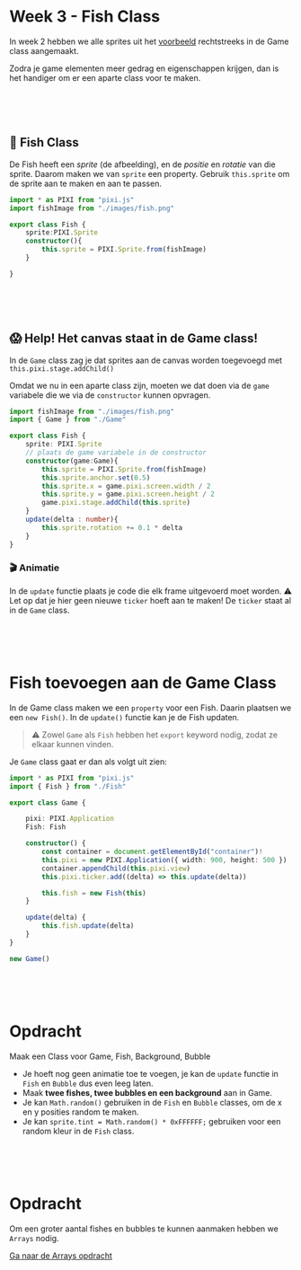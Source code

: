# Week 3 - Fish Class

In week 2 hebben we alle sprites uit het [voorbeeld](https://pixijs.io/examples/#/sprite/basic.js) rechtstreeks in de Game class aangemaakt.

Zodra je game elementen meer gedrag en eigenschappen krijgen, dan is het handiger om er een aparte class voor te maken.

<br>
<br>
<br>

## 🐠 Fish Class

De Fish heeft een *sprite* (de afbeelding), en de *positie* en *rotatie* van die sprite. Daarom maken we van `sprite` een property. Gebruik `this.sprite` om de sprite aan te maken en aan te passen.

```typescript
import * as PIXI from "pixi.js"
import fishImage from "./images/fish.png"

export class Fish {
    sprite:PIXI.Sprite
    constructor(){
        this.sprite = PIXI.Sprite.from(fishImage)
    }

}
```
<Br>
<br>
<br>

## 😱 Help! Het canvas staat in de Game class!

In de `Game` class zag je dat sprites aan de canvas worden toegevoegd met `this.pixi.stage.addChild()`

Omdat we nu in een aparte class zijn, moeten we dat doen via de `game` variabele die we via de `constructor` kunnen opvragen.

```typescript
import fishImage from "./images/fish.png"
import { Game } from "./Game"

export class Fish {
    sprite: PIXI.Sprite
    // plaats de game variabele in de constructor
    constructor(game:Game){
        this.sprite = PIXI.Sprite.from(fishImage)
        this.sprite.anchor.set(0.5)
        this.sprite.x = game.pixi.screen.width / 2
        this.sprite.y = game.pixi.screen.height / 2
        game.pixi.stage.addChild(this.sprite)
    }
    update(delta : number){
        this.sprite.rotation += 0.1 * delta
    }
}
```
### 🎬 Animatie

In de `update` functie plaats je code die elk frame uitgevoerd moet worden. ⚠️ Let op dat je hier geen nieuwe `ticker` hoeft aan te maken! De `ticker` staat al in de `Game` class.

<br>
<br>
<br>

# Fish toevoegen aan de Game Class

In de Game class maken we een `property` voor een Fish. Daarin plaatsen we een `new Fish()`. In de `update()` functie kan je de Fish updaten. 

> ⚠️ Zowel `Game` als `Fish` hebben het `export` keyword nodig, zodat ze elkaar kunnen vinden.

Je `Game` class gaat er dan als volgt uit zien:

```typescript
import * as PIXI from "pixi.js"
import { Fish } from "./Fish"

export class Game {

    pixi: PIXI.Application
    Fish: Fish

    constructor() {
        const container = document.getElementById("container")!
        this.pixi = new PIXI.Application({ width: 900, height: 500 })
        container.appendChild(this.pixi.view)
        this.pixi.ticker.add((delta) => this.update(delta))

        this.fish = new Fish(this)
    }

    update(delta) {
        this.fish.update(delta)
    }
}

new Game()
```

<br>
<br>
<br>

# Opdracht

Maak een Class voor Game, Fish, Background, Bubble

- Je hoeft nog geen animatie toe te voegen, je kan de `update` functie in `Fish` en `Bubble` dus even leeg laten.
- Maak **twee fishes, twee bubbles en een background** aan in Game.
- Je kan `Math.random()` gebruiken in de `Fish` en `Bubble` classes, om de x en y posities random te maken.
- Je kan `sprite.tint = Math.random() * 0xFFFFFF;` gebruiken voor een random kleur in de `Fish` class.

<br>
<br>
<br>

# Opdracht

Om een groter aantal fishes en bubbles te kunnen aanmaken hebben we `Arrays` nodig.

[Ga naar de Arrays opdracht](./week3-arrays.md)